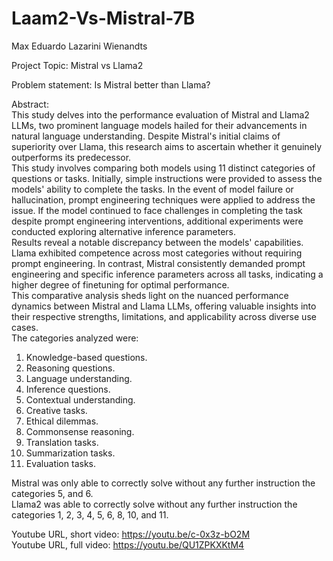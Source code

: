 # Laam2-Vs-Mistral-7B

Max Eduardo Lazarini Wienandts

Project Topic: Mistral vs Llama2

Problem statement: Is Mistral better than Llama?

Abstract: \
This study delves into the performance evaluation of Mistral and Llama2 LLMs, two prominent language models hailed for their advancements in natural language understanding. Despite Mistral's initial claims of superiority over Llama, this research aims to ascertain whether it genuinely outperforms its predecessor. \
This study involves comparing both models using 11 distinct categories of questions or tasks. Initially, simple instructions were provided to assess the models' ability to complete the tasks. In the event of model failure or hallucination, prompt engineering techniques were applied to address the issue. If the model continued to face challenges in completing the task despite prompt engineering interventions, additional experiments were conducted exploring alternative inference parameters. \
Results reveal a notable discrepancy between the models' capabilities. Llama exhibited competence across most categories without requiring prompt engineering. In contrast, Mistral consistently demanded prompt engineering and specific inference parameters across all tasks, indicating a higher degree of finetuning for optimal performance. \
This comparative analysis sheds light on the nuanced performance dynamics between Mistral and Llama LLMs, offering valuable insights into their respective strengths, limitations, and applicability across diverse use cases. \
The categories analyzed were:
1)	Knowledge-based questions.
2)	Reasoning questions.
3)	Language understanding.
4)	Inference questions.
5)	Contextual understanding.
6)	Creative tasks.
7)	Ethical dilemmas.
8)	Commonsense reasoning.
9)	Translation tasks.
10)	Summarization tasks.
11)	Evaluation tasks.

Mistral was only able to correctly solve without any further instruction the categories 5, and 6. \
Llama2 was able to correctly solve without any further instruction the categories 1, 2, 3, 4, 5, 6, 8, 10, and 11.

Youtube URL, short video: https://youtu.be/c-0x3z-bO2M \
Youtube URL, full video: https://youtu.be/QU1ZPKXKtM4

